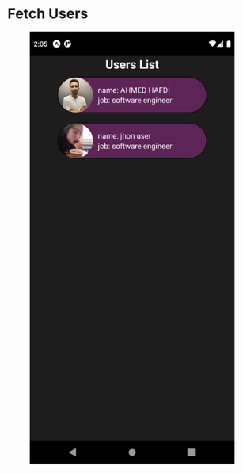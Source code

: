 # Fetch Users 

<p align="center"><img src="https://github.com/HAFDIAHMED/Ignite_first_app/blob/master/screenshots/fetch_users.png" alt="logo" width="414px"></p>
